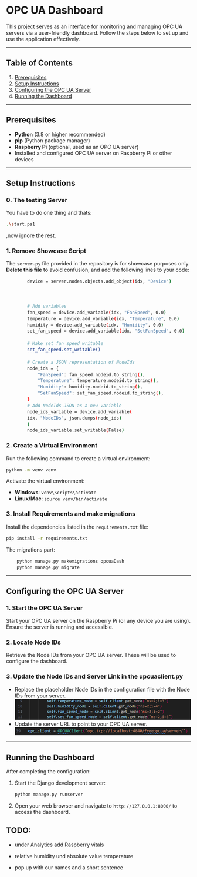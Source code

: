 # OPC UA Dashboard

This project serves as an interface for monitoring and managing OPC UA servers via a user-friendly dashboard. Follow the steps below to set up and use the application effectively.

---

## Table of Contents
1. [Prerequisites](#prerequisites)
2. [Setup Instructions](#setup-instructions)
3. [Configuring the OPC UA Server](#configuring-the-opc-ua-server)
4. [Running the Dashboard](#running-the-dashboard)

---

## Prerequisites

- **Python** (3.8 or higher recommended)
- **pip** (Python package manager)
- **Raspberry Pi** (optional, used as an OPC UA server)
- Installed and configured OPC UA server on Raspberry Pi or other devices

---

## Setup Instructions 
### 0. The testing Server
You have to do one thing and thats:
```bash
.\start.ps1
```
,now ignore the rest.
### 1. Remove Showcase Script
The `server.py` file provided in the repository is for showcase purposes only. **Delete this file** to avoid confusion, and add the following lines to your code:

```bash
        device = server.nodes.objects.add_object(idx, "Device")
        
        

        # Add variables
        fan_speed = device.add_variable(idx, "FanSpeed", 0.0)
        temperature = device.add_variable(idx, "Temperature", 0.0)
        humidity = device.add_variable(idx, "Humidity", 0.0)
        set_fan_speed = device.add_variable(idx, "SetFanSpeed", 0.0)

        # Make set_fan_speed writable
        set_fan_speed.set_writable()

        # Create a JSON representation of NodeIds
        node_ids = {
            "FanSpeed": fan_speed.nodeid.to_string(),
            "Temperature": temperature.nodeid.to_string(),
            "Humidity": humidity.nodeid.to_string(),
            "SetFanSpeed": set_fan_speed.nodeid.to_string(),
        }
        # Add NodeIds JSON as a new variable
        node_ids_variable = device.add_variable(
        idx, "NodeIDs", json.dumps(node_ids)
        )
        node_ids_variable.set_writable(False)
```

### 2. Create a Virtual Environment
Run the following command to create a virtual environment:
```bash
python -m venv venv
```
Activate the virtual environment:
- **Windows**: `venv\Scripts\activate`
- **Linux/Mac**: `source venv/bin/activate`

### 3. Install Requirements and make migrations
Install the dependencies listed in the `requirements.txt` file:
```bash
pip install -r requirements.txt
```


The migrations part:
```bash
    python manage.py makemigrations opcuaDash
    python manage.py migrate
```

---

## Configuring the OPC UA Server

### 1. Start the OPC UA Server
Start your OPC UA server on the Raspberry Pi (or any device you are using). Ensure the server is running and accessible.

### 2. Locate Node IDs
Retrieve the Node IDs from your OPC UA server. These will be used to configure the dashboard.

### 3. Update the Node IDs and Server Link in the upcuaclient.py
- Replace the placeholder Node IDs in the configuration file with the Node IDs from your server.
    ![Alt text](./Screenshot%202025-01-13%20075437.png)
- Update the server URL to point to your OPC UA server.
    ![Alt text](./Screenshot%202025-01-13%20075615.png)


---

## Running the Dashboard

After completing the configuration:
1. Start the Django development server:
   ```bash
   python manage.py runserver
   ```
2. Open your web browser and navigate to `http://127.0.0.1:8000/` to access the dashboard.






## TODO: 

- under Analytics add Raspberry vitals

- relative humidity und absolute value temperature

- pop up with our names and a short sentence 
